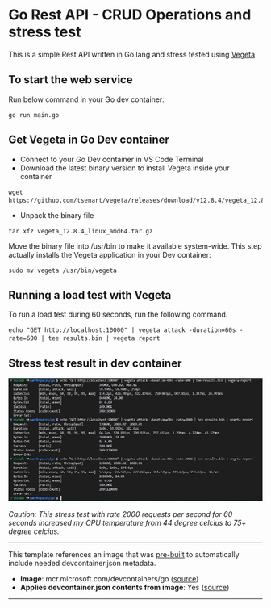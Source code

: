 # Go Rest API - CRUD Operations and stress test

This is a simple Rest API written in Go lang and stress tested using [Vegeta](https://github.com/tsenart/vegeta)

## To start the web service

Run below command in your Go dev container:
```
go run main.go
```

## Get Vegeta in Go Dev container

- Connect to your Go Dev container in VS Code Terminal
- Download the latest binary version to install Vegeta inside your container

```
wget https://github.com/tsenart/vegeta/releases/download/v12.8.4/vegeta_12.8.4_linux_amd64.tar.gz

```

- Unpack the binary file
```
tar xfz vegeta_12.8.4_linux_amd64.tar.gz
```

Move the binary file into /usr/bin to make it available system-wide. This step actually installs the Vegeta application in your Dev container:

```
sudo mv vegeta /usr/bin/vegeta
```

## Running a load test with Vegeta

To run a load test during 60 seconds, run the following command.

```
echo "GET http://localhost:10000" | vegeta attack -duration=60s -rate=600 | tee results.bin | vegeta report
```

## Stress test result in dev container

![Vegeta Stress test report](static/Vegeta-stress-test-report.JPG)



_Caution: This stress test with rate 2000 requests per second for 60 seconds increased my CPU temperature from 44 degree celcius to 75+ degree celcius._

---

This template references an image that was [pre-built](https://containers.dev/implementors/reference/#prebuilding) to automatically include needed devcontainer.json metadata.

* **Image**: mcr.microsoft.com/devcontainers/go ([source](https://github.com/devcontainers/images/tree/main/src/go))
* **Applies devcontainer.json contents from image**: Yes ([source](https://github.com/devcontainers/images/blob/main/src/go/.devcontainer/devcontainer.json))


---
